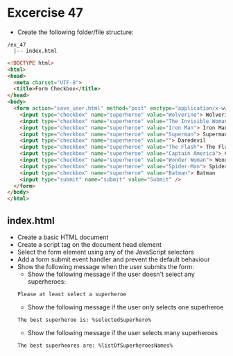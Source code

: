 # Excercise 47

* Create the following folder/file structure:

```
/ex_47
  |-- index.html
```

```html
<!DOCTYPE html>
<html>
<head>
  <meta charset="UTF-8">
  <title>Form Checkbox</title>
</head>
<body>
  <form action="save_user.html" method="post" enctype="application/x-www-form-urlencoded" name="login">
    <input type="checkbox" name="superheroe" value="Wolverine"> Wolverine
    <input type="checkbox" name="superheroe" value="The Invisible Woman"> The Invisible Woman
    <input type="checkbox" name="superheroe" value="Iron Man"> Iron Man
    <input type="checkbox" name="superheroe" value="Superman"> Superman
    <input type="checkbox" name="superheroe" value=""> Daredevil
    <input type="checkbox" name="superheroe" value="The Flash"> The Flash
    <input type="checkbox" name="superheroe" value="Captain America"> Captain America
    <input type="checkbox" name="superheroe" value="Wonder Woman"> Wonder Woman
    <input type="checkbox" name="superheroe" value="Spider-Man"> Spider-Man
    <input type="checkbox" name="superheroe" value="Batman"> Batman
    <input type="submit" name="submit" value="Submit" />
  </form>
</body>
</html>
```

## index.html
* Create a basic HTML document
* Create a script tag on the document head element
* Select the form element using any of the JavaScript selectors
* Add a form submit event handler and prevent the default behaviour
* Show the following message when the user submits the form:
  * Show the following message if the user doesn't select any superheroes:
  ```
  Please at least select a superheroe
  ```
  * Show the following message if the user only selects one superheroe
  ```
  The best superheroe is: %selectedSuperhero%
  ```
  * Show the following message if the user selects many superheroes
  ```
  The best superheores are: %listOfSuperheroesNames%
  ```
